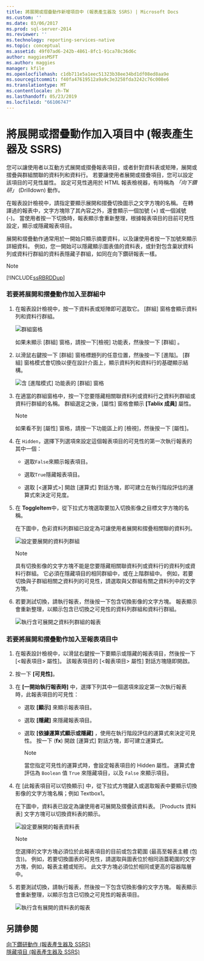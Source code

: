 ```yaml
---
title: 將展開或摺疊動作新增項目中 (報表產生器及 SSRS) | Microsoft Docs
ms.custom: ''
ms.date: 03/06/2017
ms.prod: sql-server-2014
ms.reviewer: ''
ms.technology: reporting-services-native
ms.topic: conceptual
ms.assetid: 49f07ad6-242b-4861-8fc1-91ca78c36d6c
author: maggiesMSFT
ms.author: maggies
manager: kfile
ms.openlocfilehash: c1db711e5a1eec51323b38ee34bd1df08ed8aa9e
ms.sourcegitcommit: f40fa47619512a9a9c3e3258fda3242c76c008e6
ms.translationtype: MT
ms.contentlocale: zh-TW
ms.lasthandoff: 05/23/2019
ms.locfileid: "66106747"
---
```

# <a name="add-an-expand-or-collapse-action-to-an-item-report-builder-and-ssrs"></a>將展開或摺疊動作加入項目中 (報表產生器及 SSRS)
  您可以讓使用者以互動方式展開或摺疊報表項目，或者針對資料表或矩陣，展開或摺疊與群組關聯的資料列和資料行。 若要讓使用者展開或摺疊項目，您可以設定該項目的可見性屬性。 設定可見性適用於 HTML 報表檢視器，有時稱為 *「向下鑽研」* (Drilldown) 動作。  
  
 在報表設計檢視中，請指定要顯示展開和摺疊切換圖示之文字方塊的名稱。 在轉譯過的報表中，文字方塊除了其內容之外，還會顯示一個加號 (+) 或一個減號 (-)。 當使用者按一下切換時，報表顯示會重新整理，根據報表項目的目前可見性設定，顯示或隱藏報表項目。  
  
 展開和摺疊動作通常用於一開始只顯示摘要資料，以及讓使用者按一下加號來顯示詳細資料。 例如，您一開始可以隱藏顯示圖表值的資料表，或針對包含巢狀資料列或資料行群組的資料表隱藏子群組，如同在向下鑽研報表一樣。  
  
> [!NOTE]  
>  [!INCLUDE[ssRBRDDup](../../includes/ssrbrddup-md.md)]  
  
### <a name="to-add-expand-and-collapse-action-to-a-group"></a>若要將展開和摺疊動作加入至群組中  
  
1.  在報表設計檢視中，按一下資料表或矩陣即可選取它。 [群組] 窗格會顯示資料列和資料行群組。  
  
     ![群組窗格](../media/groupingpane.png "群組窗格")  
  
     如果未顯示 [群組] 窗格，請按一下[檢視]  功能表，然後按一下 [群組] 。  
  
2.  以滑鼠右鍵按一下 [群組] 窗格標題列的任意位置，然後按一下 [進階]。 [群組] 窗格模式會切換以便在設計介面上，顯示資料列和資料行的基礎顯示結構。  
  
     ![含 [進階模式] 功能表的 [群組] 窗格](../media/groupingpane-advancedmode.png "含 [進階模式] 功能表的 [群組] 窗格")  
  
3.  在適當的群組窗格中，按一下您要隱藏相關聯資料列或資料行之資料列群組或資料行群組的名稱。 群組選定之後，[屬性] 窗格會顯示 **[Tablix 成員]** 屬性。  
  
    > [!NOTE]  
    >  如果看不到 [屬性] 窗格，請按一下功能區上的 [檢視]，然後按一下 [屬性]。  
  
4.  在  `Hidden`，選擇下列選項來設定這個報表項目的可見性的第一次執行報表的其中一個：  
  
    -   選取`False`來顯示報表項目。  
  
    -   選取`True`隱藏報表項目。  
  
    -   選取 [\<運算式>] 開啟 [運算式] 對話方塊，即可建立在執行階段評估的運算式來決定可見度。  
  
5.  在 **ToggleItem**中，從下拉式方塊選取要加入切換影像之目標文字方塊的名稱。  
  
     在下圖中，色彩資料列群組已設定為可讓使用者展開和摺疊相關聯的資料列。  
  
     ![設定要展開的資料列群組](../media/expandcollapse-confighiddentoggleitemwithnumbers.png "設定要展開的資料列群組")  
  
    > [!NOTE]  
    >  具有切換影像的文字方塊不能是您要隱藏相關聯資料列或資料行的資料列或資料行群組。 它必須在隱藏項目的相同群組中，或在上階群組中。 例如，若要切換與子群組相關之資料列的可見性，請選取與父群組有關之資料列中的文字方塊。  
  
6.  若要測試切換，請執行報表，然後按一下包含切換影像的文字方塊。 報表顯示會重新整理，以顯示包含已切換之可見性的資料列群組和資料行群組。  
  
     ![執行含可展開之資料列群組的報表](../media/expandcollapse-runreport-rowgroup.png "執行含可展開之資料列群組的報表")  
  
### <a name="to-add-expand-and-collapse-action-to-a-report-item"></a>若要將展開和摺疊動作加入至報表項目中  
  
1.  在報表設計檢視中，以滑鼠右鍵按一下要顯示或隱藏的報表項目，然後按一下 [\<報表項目> 屬性]。 該報表項目的 [\<報表項目> 屬性] 對話方塊隨即開啟。  
  
2.  按一下 **[可見性]**。  
  
3.  在 **[一開始執行報表時]** 中，選擇下列其中一個選項來設定第一次執行報表時，此報表項目的可見性：  
  
    -   選取 **[顯示]** 來顯示報表項目。  
  
    -   選取 **[隱藏]** 來隱藏報表項目。  
  
    -   選取 **[依據運算式顯示或隱藏]** ，使用在執行階段評估的運算式來決定可見性。 按一下 (**fx**) 開啟 [運算式] 對話方塊，即可建立運算式。  
  
        > [!NOTE]  
        >  當您指定可見性的運算式時，會設定報表項目的 Hidden 屬性。 運算式會評估為 `Boolean` 值 `True` 來隱藏項目，以及 `False` 來顯示項目。  
  
4.  在 [此報表項目可以切換顯示] 中，從下拉式方塊鍵入或選取報表中要顯示切換影像的文字方塊名稱；例如 Textbox1。  
  
     在下圖中，資料表已設定為讓使用者可展開及摺疊該資料表。 [Products 資料表] 文字方塊可以切換資料表的顯示。  
  
     ![設定要展開的報表資料表](../media/expandcollapse-reporttable.png "設定要展開的報表資料表")  
  
    > [!NOTE]  
    >  您選擇的文字方塊必須位於此報表項目的目前或包含範圍 (最高至報表主體 (包含))。 例如，若要切換圖表的可見性，請選取與圖表位於相同涵蓋範圍的文字方塊，例如，報表主體或矩形。 此文字方塊必須位於相同或更高的容器階層中。  
  
5.  若要測試切換，請執行報表，然後按一下包含切換影像的文字方塊。 報表顯示會重新整理，以顯示包含已切換之可見性的報表項目。  
  
     ![執行含有展開的資料表的報表](../media/expandcollapse-runreport-reporttable.png "執行含有展開的資料表的報表")  
  
## <a name="see-also"></a>另請參閱  
 [向下鑽研動作 &#40;報表產生器及 SSRS&#41;](drilldown-action-report-builder-and-ssrs.md)   
 [隱藏項目 &#40;報表產生器及 SSRS&#41;](../report-builder/hide-an-item-report-builder-and-ssrs.md)  
  
  
